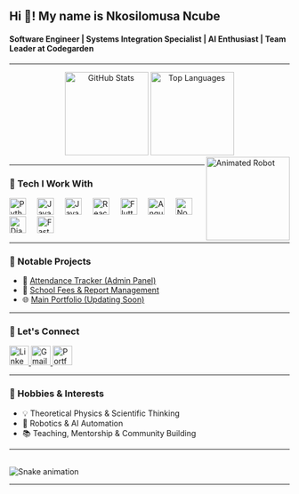 <h2 align="left">Hi 👋! My name is Nkosilomusa Ncube</h2>
<h4 align="left">Software Engineer | Systems Integration Specialist | AI Enthusiast | Team Leader at Codegarden</h4>

---

<div align="center">
  <img src="https://github-readme-stats.vercel.app/api?username=nkosi-ncube&hide_title=false&hide_rank=false&show_icons=true&include_all_commits=true&count_private=true&theme=dracula&locale=en&hide_border=false" height="150" alt="GitHub Stats" />
  <img src="https://github-readme-stats.vercel.app/api/top-langs?username=nkosi-ncube&locale=en&hide_title=false&layout=compact&langs_count=6&theme=dracula&hide_border=false" height="150" alt="Top Languages" />
</div>

<img align="right" height="150" src="https://i.imgflip.com/65efzo.gif" alt="Animated Robot" />

---

### 🧠 Tech I Work With

<div align="left">
  <img src="https://cdn.jsdelivr.net/gh/devicons/devicon/icons/python/python-original.svg" height="30" alt="Python" />
  <img width="12" />
  <img src="https://cdn.jsdelivr.net/gh/devicons/devicon/icons/java/java-original.svg" height="30" alt="Java" />
  <img width="12" />
  <img src="https://cdn.jsdelivr.net/gh/devicons/devicon/icons/javascript/javascript-original.svg" height="30" alt="JavaScript" />
  <img width="12" />
  <img src="https://cdn.jsdelivr.net/gh/devicons/devicon/icons/react/react-original.svg" height="30" alt="React" />
  <img width="12" />
  <img src="https://cdn.jsdelivr.net/gh/devicons/devicon/icons/flutter/flutter-original.svg" height="30" alt="Flutter" />
  <img width="12" />
  <img src="https://cdn.jsdelivr.net/gh/devicons/devicon/icons/angularjs/angularjs-original.svg" height="30" alt="Angular" />
  <img width="12" />
  <img src="https://cdn.jsdelivr.net/gh/devicons/devicon/icons/nodejs/nodejs-original.svg" height="30" alt="NodeJS" />
  <img width="12" />
  <img src="https://cdn.jsdelivr.net/gh/devicons/devicon/icons/django/django-plain.svg" height="30" alt="Django" />
  <img width="12" />
  <img src="https://cdn.jsdelivr.net/gh/devicons/devicon/icons/fastapi/fastapi-original.svg" height="30" alt="FastAPI" />
</div>

---

### 📌 Notable Projects

- 🎯 [Attendance Tracker (Admin Panel)](https://fitchlea-attendance-tracker.vercel.app/admin/dashboard/events)
- 🎯 [School Fees & Report Management](https://fitchlea.vercel.app/)
- 🌐 [Main Portfolio (Updating Soon)](https://cheery-naiad-7efa33.netlify.app/)

---

### 💬 Let's Connect

<div align="left">
  <a href="https://www.linkedin.com/in/nkosilomusa-ncube-2b7660242/" target="_blank">
    <img src="https://img.shields.io/static/v1?message=LinkedIn&logo=linkedin&label=&color=0077B5&logoColor=white&labelColor=&style=for-the-badge" height="35" alt="LinkedIn" />
  </a>
  <a href="mailto:nkosinducode@gmail.com">
    <img src="https://img.shields.io/static/v1?message=Gmail&logo=gmail&label=&color=D14836&logoColor=white&labelColor=&style=for-the-badge" height="35" alt="Gmail" />
  </a>
  <a href="https://fitchlea.vercel.app/" target="_blank">
    <img src="https://img.shields.io/static/v1?message=Portfolio&logo=react&label=&color=61DAFB&logoColor=white&labelColor=&style=for-the-badge" height="35" alt="Portfolio" />
  </a>
</div>

---

### 🧠 Hobbies & Interests

- 💡 Theoretical Physics & Scientific Thinking  
- 🤖 Robotics & AI Automation  
- 📚 Teaching, Mentorship & Community Building  

---

<br clear="both">

<img src="https://raw.githubusercontent.com/maurodesouza/maurodesouza/output/snake.svg" alt="Snake animation" />

---
